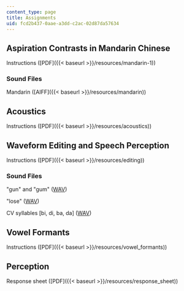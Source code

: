 ```yaml
---
content_type: page
title: Assignments
uid: fcd2b437-0aae-a3dd-c2ac-02d87da57634
---
```


Aspiration Contrasts in Mandarin Chinese
----------------------------------------

Instructions ([PDF]({{< baseurl >}}/resources/mandarin-1))

### Sound Files

Mandarin ([AIFF]({{< baseurl >}}/resources/mandarin))

Acoustics
---------

Instructions ([PDF]({{< baseurl >}}/resources/acoustics))

Waveform Editing and Speech Perception
--------------------------------------

Instructions ([PDF]({{< baseurl >}}/resources/editing))

### Sound Files

"gun" and "gum" ([WAV](/ans7870/24/24.910/s07/assignments/gun.wav))

"lose" ([WAV](/ans7870/24/24.910/s07/assignments/lose.wav))

CV syllables \[bi, di, ba, da\] ([WAV](/ans7870/24/24.910/s07/assignments/stops.wav))

Vowel Formants
--------------

Instructions ([PDF]({{< baseurl >}}/resources/vowel_formants))

Perception
----------

Response sheet ([PDF]({{< baseurl >}}/resources/response_sheet))